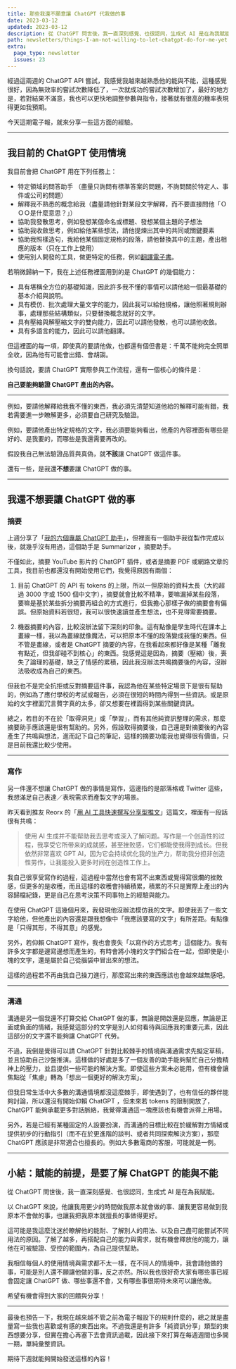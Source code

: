 ```yaml
---
title: 那些我還不願意讓 ChatGPT 代我做的事
date: 2023-03-12
updated: 2023-03-12
description: 從 ChatGPT 問世後，我一直深刻感覺、也很認同，生成式 AI 是在為我賦能。以 ChatGPT 來說，他讓我用更少的時間做我原本就會做的事、讓我更容易做到我原本不會做的事，也讓我把我原本就擅長的事做得更好。
path: newsletters/things-I-am-not-willing-to-let-chatgpt-do-for-me-yet
extra:
  page_type: newsletter
  issues: 23
---
```


經過這兩週的 ChatGPT API 嘗試，我感覺我越來越熟悉他的能與不能，這種感覺很好，因為無效率的嘗試次數降低了，一次就成功的嘗試次數增加了，最好的地方是，若對結果不滿意，我也可以更快地調整參數與指令，接著就有很高的機率表現得更如我預期。

今天這期電子報，就來分享一些這方面的經驗。

<!-- more -->
---

## 我目前的 ChatGPT 使用情境

我目前會把 ChatGPT 用在下列任務上：

* 特定領域的問答助手 （盡量只詢問有標準答案的問題，不詢問關於特定人、事件或公司的問題）
* 解釋我不熟悉的概念給我（盡量請他針對某段文字解釋，而不要直接問他「ＯＯＯ是什麼意思？」）
* 協助我發散思考，例如發想某個命名或標題、發想某個主題的子想法
* 協助我收斂思考，例如給他某些想法，請他提煉出其中的共同或關鍵要素
* 協助我照樣造句，我給他某個固定規格的段落，請他替換其中的主題，產出相應的版本（只在工作上使用）
* 使用別人開發的工具，做更特定的任務，例如[翻譯電子書](https://github.com/yihong0618/bilingual_book_maker)。

若稍微歸納一下，我在上述任務裡面用到的是 ChatGPT 的幾個能力：

* 具有堪稱全方位的基礎知識，因此許多我不懂的事情可以請他給一個最基礎的基本介紹與說明。
* 具有模仿、批次處理大量文字的能力，因此我可以給他規格，讓他照著規則辦事，處理那些結構類似，只要替換概念就好的文字。
* 具有壓縮與解壓縮文字的雙向能力，因此可以請他發散，也可以請他收斂。
* 具有多語言的能力，因此可以請他翻譯。

但這裡面的每一項，即使真的要請他做，也都還有個但書是：千萬不能夠完全照單全收，因為他有可能會出錯、會胡謅。

換句話說，要請 ChatGPT 實際參與工作流程，還有一個核心的條件是：

**自己要能夠驗證 ChatGPT 產出的內容。**

---

例如，要請他解釋給我我不懂的東西，我必須先清楚知道他給的解釋可能有錯，我若需要進一步瞭解更多，必須要自己研究及驗證。

例如，要請他產出特定規格的文字，我必須要能夠看出，他產的內容裡面有哪些是好的、是我要的，而哪些是我還需要再改的。

假設我自己無法驗證品質與真偽，就**不該**讓 ChatGPT 做這件事。

還有一些，是我還**不想**要讓 ChatGPT 做的事。

---

## 我還不想要讓 ChatGPT 做的事

### 摘要

上週分享了「[我的六個專屬 ChatGPT 助手](@/newsletters/22-my-six-chatgpt-assistants.md)」，但裡面有一個助手我從製作完成以後，就幾乎沒有用過，這個助手是 Summarizer ，摘要助手。

不僅如此，摘要 YouTube 影片的 ChatGPT 插件，或者是摘要 PDF 或網路文章的工具，我目前也都還沒有開始使用它們，我覺得原因有兩個：

1. 目前 ChatGPT 的 API 有 tokens 的上限，所以一但原始的資料太長（大約超過 3000 字或 1500 個中文字），摘要就會比較不精準，要嘛漏掉某些段落，要嘛是基於某些拆分摘要再組合的方式進行，但我擔心那樣子做的摘要會有偏誤。但原始資料若很短，我可以很快速讀並產生想法，也不見得需要摘要。

2. 機器摘要的內容，比較沒辦法留下深刻的印象。這有點像是學生時代在課本上畫線一樣，我以為畫線就像魔法，可以把原本不懂的段落變成我懂的東西。但不管是畫線，或者是 ChatGPT 摘要的內容，在我看起來都好像是某種「離我有點近，但我卻碰不到核心」的東西。我感覺這是因為，摘要（壓縮）後，喪失了論理的基礎，缺乏了情感的累積，因此我沒辦法共鳴摘要後的內容，沒辦法吸收成為自己的東西。

但我也不是完全抗拒或反對摘要這件事，我認為他在某些特定場景下是很有幫助的，例如為了應付學校的考試或報告，必須在很短的時間內得到一些資訊。或是原始的文字裡面冗言贅字真的太多，卻又想要在裡面得到某些關鍵資訊。

總之，若目的不在於「取得洞見」或「學習」，而有其他純資訊整理的需求，那麼摘要助手應該還是很有幫助的。另外，假設取得摘要後，自己還是對摘要後的內容產生了共鳴與想法，進而記下自己的筆記，這樣的摘要功能我也覺得很有價值，只是目前我還比較少使用。

---

### 寫作

另一件還不想讓 ChatGPT 做的事情是寫作，這邊指的是部落格或 Twitter 這些，我想滿足自己表達／表現需求而產製文字的場景。

昨天看到推友 Reorx 的「[用 AI 工具快速撰写分享型推文](https://reorx.com/makers-daily/006-a-gpt-ai-based-workflow-for-content-creation/)」這篇文，裡面有一段話很有共鳴：

> 使用 AI 生成并不能帮助我去思考或深入了解问题。写作是一个创造性的过程，我享受它所带来的成就感，甚至挫败感，它们都能使我得到成长。但我依然非常喜欢 GPT AI，因为它会持续优化我的生产力，帮助我分担非创造性劳作，让我能投入更多时间在创造性工作上。

我自己很享受寫作的過程，這過程中當然也會有寫不出東西或覺得寫很爛的挫敗感，但更多的是收穫，而且這樣的收穫會持續積累，積累的不只是實際上產出的內容歸檔紀錄，更是自己在思考決策不同事物上的經驗與能力。

在使用 ChatGPT 這幾個月來，我發現他沒辦法模仿我的文字。即使我丟了一些文字給他，但他產出的內容還是跟我想像中「我應該要寫的文字」有所差距。有點像是「只得其形，不得其意」的感覺。

另外，若仰賴 ChatGPT 寫作，我也會喪失「以寫作的方式思考」這個能力。我有許多文字都是邊寫邊想而產生的，有時會將小塊的文字們組合在一起，但即使是小塊的文字，還是屬於自己從腦袋中冒出來的想法。

這樣的過程若不再由我自己操刀進行，那麼寫出來的東西應該也會越來越無感吧。

---

### 溝通

溝通是另一個我還不打算交給 ChatGPT 做的事，無論是開啟還是回應，無論是正面或負面的情緒，我感覺這部分的文字是別人如何看待與回應我的重要元素，因此這部分的文字還不能夠讓 ChatGPT 代勞。

不過，我倒是覺得可以請 ChatGPT 針對比較棘手的情境與溝通需求先擬定草稿，並且協助自己沙盤推演。這樣做的好處是多了一個友善的助手能夠幫忙自己分擔精神上的壓力，並且提供一些可能的解決方案。即使這些方案未必能用，但有機會讓焦點從「焦慮」轉為「想出一個更好的解決方案」。

但我日常生活中大多數的溝通情境都沒這麼棘手，即使遇到了，也有信任的夥伴能夠討論，所以還沒有開始仰賴 ChatGPT ，但未來若 tokens 的限制開放了，ChatGPT 能夠承載更多對話脈絡，我覺得溝通這一塊應該也有機會派得上用場。

另外，若是已經有某種固定的人設要扮演，而溝通的目標比較在於緩解對方情緒或提供初步的行動指引（而不在於更進階的談判、或者共同探索解決方案），那麼 ChatGPT 應該是非常適合也擅長的。例如大多數電商的客服，可能就是一例。

---

## 小結：賦能的前提，是要了解 ChatGPT 的能與不能

從 ChatGPT 問世後，我一直深刻感覺、也很認同，生成式 AI 是在為我賦能。

以 ChatGPT 來說，他讓我用更少的時間做我原本就會做的事、讓我更容易做到我原本不會做的事，也讓我把我原本就擅長的事做得更好。

這可能是我這麼沈迷於瞭解他的能耐、了解別人的用法、以及自己盡可能嘗試不同用法的原因。了解了越多，再搭配自己的能力與需求，就有機會釋放他的能力，讓他在可被驗證、受控的範圍內，為自己提供幫助。

我相信每個人的使用情境與需求都不太一樣，在不同人的情境中，我會請他做的事，可能是別人還不願讓他做的事，反之亦然。所以我也很好奇大家有哪些事已經會固定讓 ChatGPT 做、哪些事還不會，又有哪些事很期待未來可以讓他做。

希望有機會得到大家的回饋與分享！

---

最後也預告一下，我現在越來越不管之前為電子報設下的規則什麼的，總之就是盡量寫一些我也喜歡或有感的東西出來。不過我還是有許多「純資訊分享」類型的東西想要分享，但實在擔心再塞下去會資訊過載，因此接下來打算在每週週間也多開一期，單純彙整資訊。

期待下週就能夠開始發送這樣的內容！